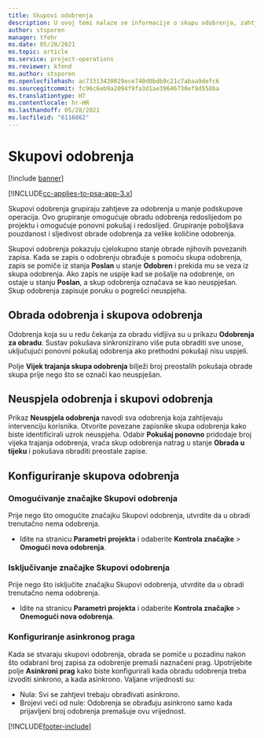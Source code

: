 ```yaml
---
title: Skupovi odobrenja
description: U ovoj temi nalaze se informacije o skupu odobrenja, zahtjevima i podskupovima tih operacija.
author: stsporen
manager: tfehr
ms.date: 05/28/2021
ms.topic: article
ms.service: project-operations
ms.reviewer: kfend
ms.author: stsporen
ms.openlocfilehash: ac73313420029ece740d0bdb9c21c7abaa9defc6
ms.sourcegitcommit: fc96c6eb9a2094f9fa3d1ae39646730ef9d558ba
ms.translationtype: HT
ms.contentlocale: hr-HR
ms.lasthandoff: 05/28/2021
ms.locfileid: "6116862"
---
```

# <a name="approval-sets"></a>Skupovi odobrenja

[!include [banner](../includes/psa-now-project-operations.md)]

[!INCLUDE[cc-applies-to-psa-app-3.x](../includes/cc-applies-to-psa-app-3x.md)]

Skupovi odobrenja grupiraju zahtjeve za odobrenja u manje podskupove operacija. Ovo grupiranje omogućuje obradu odobrenja redoslijedom po projektu i omogućuje ponovni pokušaj i redoslijed. Grupiranje poboljšava pouzdanost i sljedivost obrade odobrenja za velike količine odobrenja.

Skupovi odobrenja pokazuju cjelokupno stanje obrade njihovih povezanih zapisa. Kada se zapis o odobrenju obrađuje s pomoću skupa odobrenja, zapis se pomiče iz stanja **Poslan** u stanje **Odobren** i prekida mu se veza iz skupa odobrenja. Ako zapis ne uspije kad se pošalje na odobrenje, on ostaje u stanju **Poslan**, a skup odobrenja označava se kao neuspješan. Skup odobrenja zapisuje poruku o pogrešci neuspjeha.

## <a name="processing-approvals-and-approval-sets"></a>Obrada odobrenja i skupova odobrenja
Odobrenja koja su u redu čekanja za obradu vidljiva su u prikazu **Odobrenja za obradu**. Sustav pokušava sinkronizirano više puta obraditi sve unose, uključujući ponovni pokušaj odobrenja ako prethodni pokušaji nisu uspjeli.

Polje **Vijek trajanja skupa odobrenja** bilježi broj preostalih pokušaja obrade skupa prije nego što se označi kao neuspješan.

## <a name="failed-approvals-and-approval-sets"></a>Neuspjela odobrenja i skupovi odobrenja
Prikaz **Neuspjela odobrenja** navodi sva odobrenja koja zahtijevaju intervenciju korisnika. Otvorite povezane zapisnike skupa odobrenja kako biste identificirali uzrok neuspjeha.
Odabir **Pokušaj ponovno** pridodaje broj vijeka trajanja odobrenja, vraća skup odobrenja natrag u stanje **Obrada u tijeku** i pokušava obraditi preostale zapise.

## <a name="configure-approval-sets"></a>Konfiguriranje skupova odobrenja

###  <a name="enable-the-approval-sets-feature"></a>Omogućivanje značajke Skupovi odobrenja
Prije nego što omogućite značajku Skupovi odobrenja, utvrdite da u obradi trenutačno nema odobrenja.

- Idite na stranicu **Parametri projekta** i odaberite **Kontrola značajke** > **Omogući nova odobrenja**.

### <a name="turn-off-the-approval-sets-feature"></a>Isključivanje značajke Skupovi odobrenja
Prije nego što isključite značajku Skupovi odobrenja, utvrdite da u obradi trenutačno nema odobrenja.

- Idite na stranicu **Parametri projekta** i odaberite **Kontrola značajke** > **Onemogući nova odobrenja**.

### <a name="configuring-the-asynchronous-threshold"></a>Konfiguriranje asinkronog praga 
Kada se stvaraju skupovi odobrenja, obrada se pomiče u pozadinu nakon što odabrani broj zapisa za odobrenje premaši naznačeni prag. Upotrijebite polje **Asinkroni prag** kako biste konfigurirali kada obradu odobrenja treba izvoditi sinkrono, a kada asinkrono.
Valjane vrijednosti su:

  - Nula: Svi se zahtjevi trebaju obrađivati asinkrono. 
  - Brojevi veći od nule: Odobrenja se obrađuju asinkrono samo kada prijavljeni broj odobrenja premašuje ovu vrijednost.

[!INCLUDE[footer-include](../includes/footer-banner.md)]
